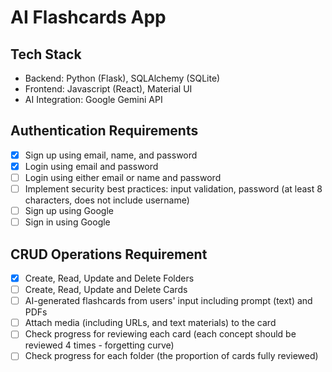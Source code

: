 # AI Flashcards App
## Tech Stack
- Backend: Python (Flask), SQLAlchemy (SQLite)
- Frontend: Javascript (React), Material UI
- AI Integration: Google Gemini API
  
## Authentication Requirements
- [x] Sign up using email, name, and password
- [x] Login using email and password
- [ ] Login using either email or name and password
- [ ] Implement security best practices: input validation, password (at least 8 characters, does not include username)
- [ ] Sign up using Google
- [ ] Sign in using Google

## CRUD Operations Requirement
- [x] Create, Read, Update and Delete Folders
- [ ] Create, Read, Update and Delete Cards
- [ ] AI-generated flashcards from users' input including prompt (text) and PDFs
- [ ] Attach media (including URLs, and text materials) to the card
- [ ] Check progress for reviewing each card (each concept should be reviewed 4 times - forgetting curve)
- [ ] Check progress for each folder (the proportion of cards fully reviewed)
